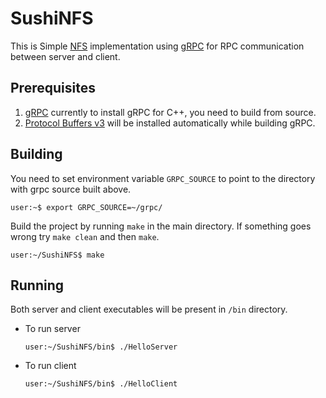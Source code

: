 # SushiNFS

This is Simple [NFS](https://tools.ietf.org/html/rfc1094) implementation using [gRPC](https://github.com/grpc/) for RPC communication between server and client.

## Prerequisites 
1. [gRPC](https://github.com/grpc/grpc/blob/master/INSTALL.md) currently to install gRPC for C++, you need to build from source.
2. [Protocol Buffers v3](https://github.com/grpc/grpc/blob/master/INSTALL.md#build-from-source) will be installed automatically while building gRPC.

## Building
You need to set environment variable `GRPC_SOURCE` to point to the directory with grpc source built above.
```
user:~$ export GRPC_SOURCE=~/grpc/
```
Build the project by running `make` in the main directory. If something goes wrong try `make clean` and then `make`.
```
user:~/SushiNFS$ make
```

## Running
Both server and client executables will be present in `/bin` directory.
- To run server
  ```
  user:~/SushiNFS/bin$ ./HelloServer
  ```
- To run client
  ```
  user:~/SushiNFS/bin$ ./HelloClient
  ```
